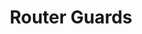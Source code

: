 ---
title: Router Guards
description: Protect screens with Angular Router Guards
weight: 13
lastmod: 2019-07-13T10:23:30-09:00
draft: false
vimeo: 348519828
emoji: 👮
---